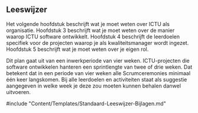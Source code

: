 ## Leeswijzer

Het volgende hoofdstuk beschrijft wat je moet weten over ICTU als organisatie. Hoofdstuk 3 beschrijft wat je moet weten over de manier waarop ICTU software ontwikkelt. Hoofdstuk 4 beschrijft de leerdoelen specifiek voor de projecten waarop je als kwaliteitsmanager wordt ingezet. Hoofdstuk 5 beschrijft wat je moet weten over je eigen rol.

Dit plan gaat uit van een inwerkperiode van vier weken. ICTU-projecten die software ontwikkelen hanteren een sprintlengte van twee of drie weken. Dat betekent dat in een periode van vier weken alle Scrumceremonies minimaal één keer langskomen. Bij alle leerdoelen en activiteiten staat als suggestie aangegeven in welke week je deze zou moeten kunnen behalen danwel uitvoeren.

#include "Content/Templates/Standaard-Leeswijzer-Bijlagen.md"
